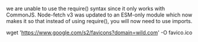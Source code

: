 we are unable to use the require() syntax since it only works with CommonJS. Node-fetch v3 was updated to an ESM-only module which now makes it so that instead of using require(), you will now need to use imports.

wget 'https://www.google.com/s2/favicons?domain=wild.com' -O favico.ico
